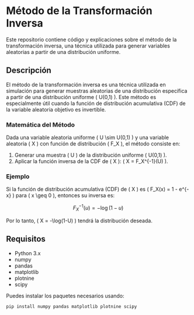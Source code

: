 # Método de la Transformación Inversa

Este repositorio contiene código y explicaciones sobre el método de la transformación inversa, una técnica utilizada para generar variables aleatorias a partir de una distribución uniforme.

## Descripción

El método de la transformación inversa es una técnica utilizada en simulación para generar muestras aleatorias de una distribución específica a partir de una distribución uniforme \( U(0,1) \). Este método es especialmente útil cuando la función de distribución acumulativa (CDF) de la variable aleatoria objetivo es invertible.

### Matemática del Método

Dada una variable aleatoria uniforme \( U \sim U(0,1) \) y una variable aleatoria \( X \) con función de distribución \( F_X \), el método consiste en:

1. Generar una muestra \( U \) de la distribución uniforme \( U(0,1) \).
2. Aplicar la función inversa de la CDF de \( X \): \( X = F_X^{-1}(U) \).

### Ejemplo

Si la función de distribución acumulativa (CDF) de \( X \) es \( F_X(x) = 1 - e^{-x} \) para \( x \geq 0 \), entonces su inversa es:

$$
F_X^{-1}(u) = -\log(1-u)
$$

Por lo tanto, \( X = -\log(1-U) \) tendrá la distribución deseada.

## Requisitos

- Python 3.x
- numpy
- pandas
- matplotlib
- plotnine
- scipy

Puedes instalar los paquetes necesarios usando:

```bash
pip install numpy pandas matplotlib plotnine scipy
